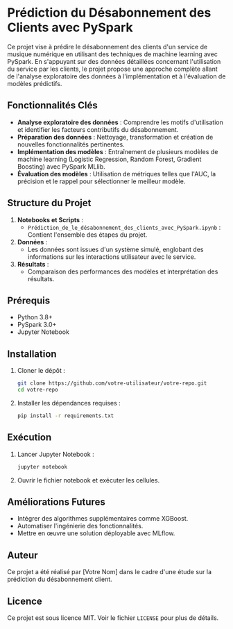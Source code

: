 
# Prédiction du Désabonnement des Clients avec PySpark

Ce projet vise à prédire le désabonnement des clients d'un service de musique numérique en utilisant des techniques de machine learning avec PySpark. En s'appuyant sur des données détaillées concernant l'utilisation du service par les clients, le projet propose une approche complète allant de l'analyse exploratoire des données à l'implémentation et à l'évaluation de modèles prédictifs.

## Fonctionnalités Clés

- **Analyse exploratoire des données** : Comprendre les motifs d'utilisation et identifier les facteurs contributifs du désabonnement.
- **Préparation des données** : Nettoyage, transformation et création de nouvelles fonctionnalités pertinentes.
- **Implémentation des modèles** : Entraînement de plusieurs modèles de machine learning (Logistic Regression, Random Forest, Gradient Boosting) avec PySpark MLlib.
- **Évaluation des modèles** : Utilisation de métriques telles que l'AUC, la précision et le rappel pour sélectionner le meilleur modèle.

## Structure du Projet

1. **Notebooks et Scripts** :
   - `Prédiction_de_le_désabonnement_des_clients_avec_PySpark.ipynb` : Contient l'ensemble des étapes du projet.
2. **Données** :
   - Les données sont issues d'un système simulé, englobant des informations sur les interactions utilisateur avec le service.
3. **Résultats** :
   - Comparaison des performances des modèles et interprétation des résultats.

## Prérequis

- Python 3.8+
- PySpark 3.0+
- Jupyter Notebook

## Installation

1. Cloner le dépôt :

   ```bash
   git clone https://github.com/votre-utilisateur/votre-repo.git
   cd votre-repo
   ```

2. Installer les dépendances requises :

   ```bash
   pip install -r requirements.txt
   ```

## Exécution

1. Lancer Jupyter Notebook :

   ```bash
   jupyter notebook
   ```

2. Ouvrir le fichier notebook et exécuter les cellules.

## Améliorations Futures

- Intégrer des algorithmes supplémentaires comme XGBoost.
- Automatiser l'ingénierie des fonctionnalités.
- Mettre en œuvre une solution déployable avec MLflow.

## Auteur

Ce projet a été réalisé par [Votre Nom] dans le cadre d'une étude sur la prédiction du désabonnement client.

## Licence

Ce projet est sous licence MIT. Voir le fichier `LICENSE` pour plus de détails.
